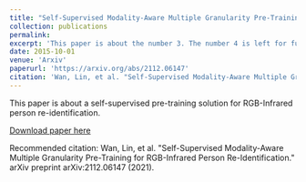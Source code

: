 ```yaml
---
title: "Self-Supervised Modality-Aware Multiple Granularity Pre-Training for RGB-Infrared Person Re-Identification"
collection: publications
permalink: 
excerpt: 'This paper is about the number 3. The number 4 is left for future work.'
date: 2015-10-01
venue: 'Arxiv'
paperurl: 'https://arxiv.org/abs/2112.06147'
citation: 'Wan, Lin, et al. "Self-Supervised Modality-Aware Multiple Granularity Pre-Training for RGB-Infrared Person Re-Identification." arXiv preprint arXiv:2112.06147 (2021).'
---
```

This paper is about a self-supervised pre-training solution for RGB-Infrared person re-identification.

[Download paper here](https://arxiv.org/pdf/2112.06147.pdf)

Recommended citation: Wan, Lin, et al. "Self-Supervised Modality-Aware Multiple Granularity Pre-Training for RGB-Infrared Person Re-Identification." arXiv preprint arXiv:2112.06147 (2021).

